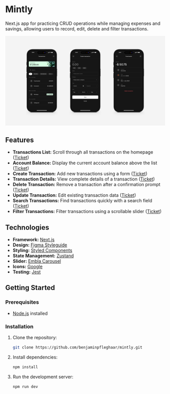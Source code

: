# Mintly

Next.js app for practicing CRUD operations while managing expenses and savings, allowing users to record, edit, delete
and filter transactions.

![Mockup](./assets/mockup.jpg)

## Features

- **Transactions List:** Scroll through all transactions on the
  homepage ([Ticket](./assets/features/01_transactions-list/README.md))
- **Account Balance:** Display the current account balance above the
  list ([Ticket](./assets/features/02_account-balance/README.md))
- **Create Transaction:** Add new transactions using a
  form ([Ticket](./assets/features/03_create-transaction/README.md))
- **Transaction Details:** View complete details of a
  transaction ([Ticket](./assets/features/04_transaction-details/README.md))
- **Delete Transaction:** Remove a transaction after a confirmation
  prompt ([Ticket](./assets/features/05_delete-transaction/README.md))
- **Update Transaction:** Edit existing transaction data ([Ticket](./assets/features/06_update-transaction/README.md))
- **Search Transactions:** Find transactions quickly with a search
  field ([Ticket](./assets/features/07_search-transactions/README.md))
- **Filter Transactions:** Filter transactions using a scrollable
  slider ([Ticket](./assets/features/08_filter-transactions/README.md))

## Technologies

- **Framework:** [Next.js](https://nextjs.org)
- **Design:** [Figma Styleguide](https://www.figma.com/design/DimQ0kYK6oqva5Zy1L4Hzv/Mintly-Styleguide?node-id=2062-350)
- **Styling:** [Styled Components](https://styled-components.com/)
- **State Management:** [Zustand](https://zustand-demo.pmnd.rs/)
- **Slider:** [Embla Carousel](https://www.embla-carousel.com/)
- **Icons:** [Google](https://fonts.google.com/icons)
- **Testing:** [Jest](https://jestjs.io/)

## Getting Started

### Prerequisites

- [Node.js](https://nodejs.org) installed

### Installation

1. Clone the repository:

    ```bash
    git clone https://github.com/benjaminpfleghaar/mintly.git
    ```

2. Install dependencies:

    ```bash
    npm install
    ```

3. Run the development server:

    ```bash
    npm run dev
    ```

